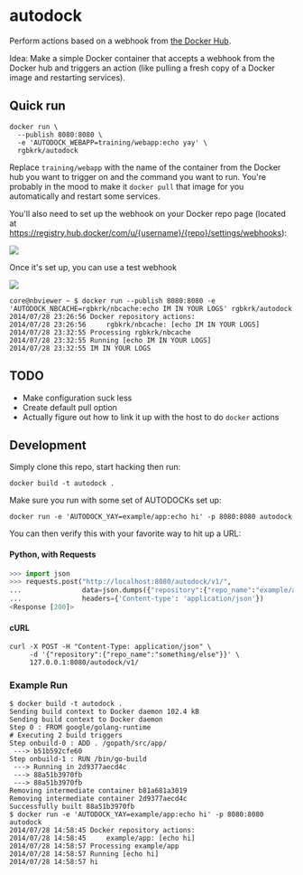 autodock
========

Perform actions based on a webhook from [the Docker Hub](https://hub.docker.com/).

Idea: Make a simple Docker container that accepts a webhook from the Docker hub and triggers an action (like pulling a fresh copy of a Docker image and restarting services).

## Quick run

```
docker run \
  --publish 8080:8080 \
  -e 'AUTODOCK_WEBAPP=training/webapp:echo yay' \
  rgbkrk/autodock
```

Replace `training/webapp` with the name of the container from the Docker hub you want to trigger on and the command you want to run. You're probably in the mood to make it `docker pull` that image for you automatically and restart some services.

You'll also need to set up the webhook on your Docker repo page (located at https://registry.hub.docker/com/u/{username}/{repo}/settings/webhooks):

![](http://i.imgur.com/gUnu6bd.png)

Once it's set up, you can use a test webhook

![](http://i.imgur.com/SkCc3X8.png)

```
core@nbviewer ~ $ docker run --publish 8080:8080 -e 'AUTODOCK_NBCACHE=rgbkrk/nbcache:echo IM IN YOUR LOGS' rgbkrk/autodock
2014/07/28 23:26:56 Docker repository actions:
2014/07/28 23:26:56 	rgbkrk/nbcache: [echo IM IN YOUR LOGS]
2014/07/28 23:32:55 Processing rgbkrk/nbcache
2014/07/28 23:32:55 Running [echo IM IN YOUR LOGS]
2014/07/28 23:32:55 IM IN YOUR LOGS
```


## TODO

* Make configuration suck less
* Create default pull option
* Actually figure out how to link it up with the host to do `docker` actions

## Development

Simply clone this repo, start hacking then run:

```
docker build -t autodock .
```

Make sure you run with some set of AUTODOCKs set up:

```
docker run -e 'AUTODOCK_YAY=example/app:echo hi' -p 8080:8080 autodock
```

You can then verify this with your favorite way to hit up a URL:

#### Python, with Requests

```python
>>> import json
>>> requests.post("http://localhost:8080/autodock/v1/",
...               data=json.dumps({"repository":{"repo_name":"example/app"}}),
...               headers={'Content-type': 'application/json'})
<Response [200]>
```

#### cURL
```
curl -X POST -H "Content-Type: application/json" \
     -d '{"repository":{"repo_name":"something/else"}}' \
     127.0.0.1:8080/autodock/v1/
```

### Example Run

```
$ docker build -t autodock .
Sending build context to Docker daemon 102.4 kB
Sending build context to Docker daemon
Step 0 : FROM google/golang-runtime
# Executing 2 build triggers
Step onbuild-0 : ADD . /gopath/src/app/
 ---> b51b592cfe60
Step onbuild-1 : RUN /bin/go-build
 ---> Running in 2d9377aecd4c
 ---> 88a51b3970fb
 ---> 88a51b3970fb
Removing intermediate container b81a681a3019
Removing intermediate container 2d9377aecd4c
Successfully built 88a51b3970fb
$ docker run -e 'AUTODOCK_YAY=example/app:echo hi' -p 8080:8080 autodock
2014/07/28 14:58:45 Docker repository actions:
2014/07/28 14:58:45 	example/app: [echo hi]
2014/07/28 14:58:57 Processing example/app
2014/07/28 14:58:57 Running [echo hi]
2014/07/28 14:58:57 hi
```

